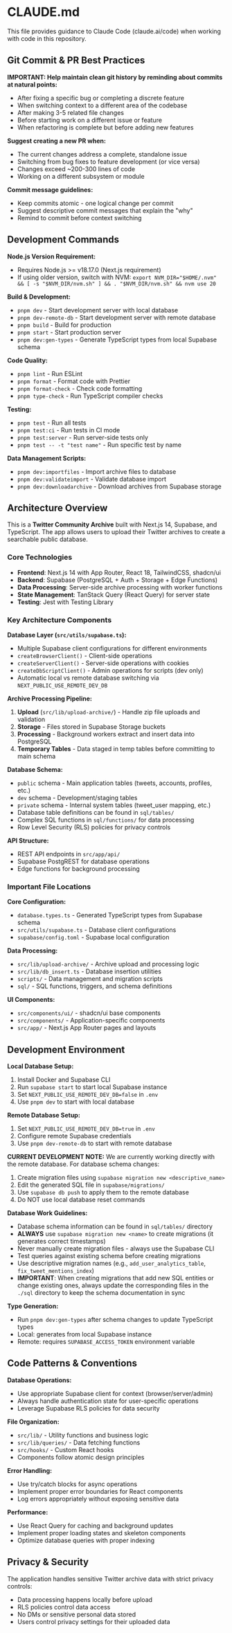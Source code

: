 # CLAUDE.md

This file provides guidance to Claude Code (claude.ai/code) when working with code in this repository.

## Git Commit & PR Best Practices

**IMPORTANT: Help maintain clean git history by reminding about commits at natural points:**
- After fixing a specific bug or completing a discrete feature
- When switching context to a different area of the codebase  
- After making 3-5 related file changes
- Before starting work on a different issue or feature
- When refactoring is complete but before adding new features

**Suggest creating a new PR when:**
- The current changes address a complete, standalone issue
- Switching from bug fixes to feature development (or vice versa)
- Changes exceed ~200-300 lines of code
- Working on a different subsystem or module

**Commit message guidelines:**
- Keep commits atomic - one logical change per commit
- Suggest descriptive commit messages that explain the "why"
- Remind to commit before context switching

## Development Commands

**Node.js Version Requirement:**
- Requires Node.js >= v18.17.0 (Next.js requirement)
- If using older version, switch with NVM: `export NVM_DIR="$HOME/.nvm" && [ -s "$NVM_DIR/nvm.sh" ] && . "$NVM_DIR/nvm.sh" && nvm use 20`

**Build & Development:**
- `pnpm dev` - Start development server with local database
- `pnpm dev-remote-db` - Start development server with remote database
- `pnpm build` - Build for production
- `pnpm start` - Start production server
- `pnpm dev:gen-types` - Generate TypeScript types from local Supabase schema

**Code Quality:**
- `pnpm lint` - Run ESLint
- `pnpm format` - Format code with Prettier
- `pnpm format-check` - Check code formatting
- `pnpm type-check` - Run TypeScript compiler checks

**Testing:**
- `pnpm test` - Run all tests
- `pnpm test:ci` - Run tests in CI mode
- `pnpm test:server` - Run server-side tests only
- `pnpm test -- -t "test name"` - Run specific test by name

**Data Management Scripts:**
- `pnpm dev:importfiles` - Import archive files to database
- `pnpm dev:validateimport` - Validate database import
- `pnpm dev:downloadarchive` - Download archives from Supabase storage

## Architecture Overview

This is a **Twitter Community Archive** built with Next.js 14, Supabase, and TypeScript. The app allows users to upload their Twitter archives to create a searchable public database.

### Core Technologies
- **Frontend**: Next.js 14 with App Router, React 18, TailwindCSS, shadcn/ui
- **Backend**: Supabase (PostgreSQL + Auth + Storage + Edge Functions)
- **Data Processing**: Server-side archive processing with worker functions
- **State Management**: TanStack Query (React Query) for server state
- **Testing**: Jest with Testing Library

### Key Architecture Components

**Database Layer (`src/utils/supabase.ts`):**
- Multiple Supabase client configurations for different environments
- `createBrowserClient()` - Client-side operations
- `createServerClient()` - Server-side operations with cookies
- `createDbScriptClient()` - Admin operations for scripts (dev only)
- Automatic local vs remote database switching via `NEXT_PUBLIC_USE_REMOTE_DEV_DB`

**Archive Processing Pipeline:**
1. **Upload** (`src/lib/upload-archive/`) - Handle zip file uploads and validation
2. **Storage** - Files stored in Supabase Storage buckets
3. **Processing** - Background workers extract and insert data into PostgreSQL
4. **Temporary Tables** - Data staged in temp tables before committing to main schema

**Database Schema:**
- `public` schema - Main application tables (tweets, accounts, profiles, etc.)
- `dev` schema - Development/staging tables
- `private` schema - Internal system tables (tweet_user mapping, etc.)
- Database table definitions can be found in `sql/tables/`
- Complex SQL functions in `sql/functions/` for data processing
- Row Level Security (RLS) policies for privacy controls

**API Structure:**
- REST API endpoints in `src/app/api/`
- Supabase PostgREST for database operations
- Edge functions for background processing

### Important File Locations

**Core Configuration:**
- `database.types.ts` - Generated TypeScript types from Supabase schema
- `src/utils/supabase.ts` - Database client configurations
- `supabase/config.toml` - Supabase local configuration

**Data Processing:**
- `src/lib/upload-archive/` - Archive upload and processing logic
- `src/lib/db_insert.ts` - Database insertion utilities
- `scripts/` - Data management and migration scripts
- `sql/` - SQL functions, triggers, and schema definitions

**UI Components:**
- `src/components/ui/` - shadcn/ui base components
- `src/components/` - Application-specific components
- `src/app/` - Next.js App Router pages and layouts

## Development Environment

**Local Database Setup:**
1. Install Docker and Supabase CLI
2. Run `supabase start` to start local Supabase instance
3. Set `NEXT_PUBLIC_USE_REMOTE_DEV_DB=false` in `.env`
4. Use `pnpm dev` to start with local database

**Remote Database Setup:**
1. Set `NEXT_PUBLIC_USE_REMOTE_DEV_DB=true` in `.env`
2. Configure remote Supabase credentials
3. Use `pnpm dev-remote-db` to start with remote database

**CURRENT DEVELOPMENT NOTE:**
We are currently working directly with the remote database. For database schema changes:
1. Create migration files using `supabase migration new <descriptive_name>`
2. Edit the generated SQL file in `supabase/migrations/`
3. Use `supabase db push` to apply them to the remote database
4. Do NOT use local database reset commands

**Database Work Guidelines:**
- Database schema information can be found in `sql/tables/` directory
- **ALWAYS** use `supabase migration new <name>` to create migrations (it generates correct timestamps)
- Never manually create migration files - always use the Supabase CLI
- Test queries against existing schema before creating migrations
- Use descriptive migration names (e.g., `add_user_analytics_table`, `fix_tweet_mentions_index`)
- **IMPORTANT**: When creating migrations that add new SQL entities or change existing ones, always update the corresponding files in the `./sql` directory to keep the schema documentation in sync

**Type Generation:**
- Run `pnpm dev:gen-types` after schema changes to update TypeScript types
- Local: generates from local Supabase instance
- Remote: requires `SUPABASE_ACCESS_TOKEN` environment variable

## Code Patterns & Conventions

**Database Operations:**
- Use appropriate Supabase client for context (browser/server/admin)
- Always handle authentication state for user-specific operations
- Leverage Supabase RLS policies for data security

**File Organization:**
- `src/lib/` - Utility functions and business logic
- `src/lib/queries/` - Data fetching functions
- `src/hooks/` - Custom React hooks
- Components follow atomic design principles

**Error Handling:**
- Use try/catch blocks for async operations
- Implement proper error boundaries for React components
- Log errors appropriately without exposing sensitive data

**Performance:**
- Use React Query for caching and background updates
- Implement proper loading states and skeleton components
- Optimize database queries with proper indexing

## Privacy & Security

The application handles sensitive Twitter archive data with strict privacy controls:
- Data processing happens locally before upload
- RLS policies control data access
- No DMs or sensitive personal data stored
- Users control privacy settings for their uploaded data